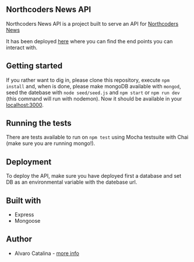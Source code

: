 ## Northcoders News API

Northcoders News API is a project built to serve an API for [Northcoders News](https://northcodersnews-drasek.herokuapp.com)

It has been deployed [here](https://northcodersnewsapi.herokuapp.com) where you can find the end points you can interact with.

## Getting started

 If you rather want to dig in, please clone this repository, execute ```npm install``` and, when is done, please make mongoDB available with ```mongod```, seed the datebase with ```node seed/seed.js``` and ```npm start``` or ```npm run dev``` (this command will run with nodemon). Now it should be available in your [localhost:3000](http://localhost:3000).
 
## Running the tests

There are tests available to run on ```npm test``` using Mocha testsuite with Chai (make sure you are running mongo!).

## Deployment

To deploy the API, make sure you have deployed first a database and set DB as an environmental variable with the datebase url.

## Built with

* Express
* Mongoose

## Author

* Alvaro Catalina - [more info](https://acatalina.github.io/portfolio)
